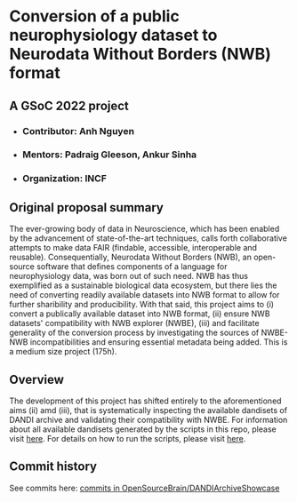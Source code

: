 # Conversion of a public neurophysiology dataset to Neurodata Without Borders (NWB) format
## A GSoC 2022 project

- ### Contributor: Anh Nguyen
- ### Mentors: Padraig Gleeson, Ankur Sinha
- ### Organization: INCF

## Original proposal summary
The ever-growing body of data in Neuroscience, which has been enabled by the advancement of state-of-the-art techniques, calls forth collaborative attempts to make data FAIR (findable, accessible, interoperable and reusable). 
Consequentially, Neurodata Without Borders (NWB), an open-source software that defines components of a language for neurophysiology data, was born out of such need. NWB has thus exemplified as a sustainable biological data ecosystem,
but there lies the need of converting readily available datasets into NWB format to allow for further sharibility and producibility. With that said, this project aims to (i) convert a publically available dataset into NWB format,
(ii) ensure NWB datasets' compatibility with NWB explorer (NWBE), (iii) and facilitate generality of the conversion process by investigating the sources of NWBE-NWB incompatibilities and ensuring essential metadata being added. This is a medium size project (175h).

## Overview
The development of this project has shifted entirely to the aforementioned aims (ii) amd (iii), that is systematically inspecting the
available dandisets of DANDI archive and validating their compatibility with NWBE. For information about all available dandisets generated by the scripts in this repo, please visit [here](validation_folder/README.md).
For details on how to run the scripts, please visit [here](README.md).

## Commit history
See commits here:
[commits in OpenSourceBrain/DANDIArchiveShowcase](https://github.com/OpenSourceBrain/DANDIArchiveShowcase/commits/main)